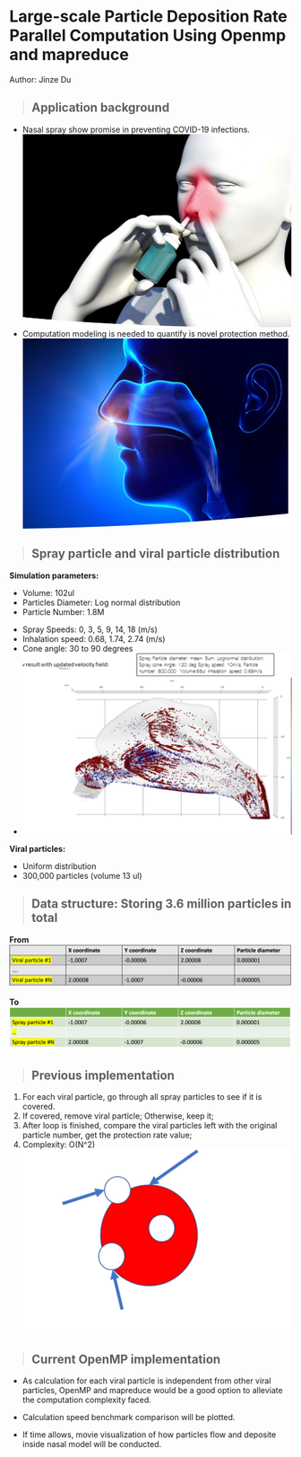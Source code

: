 # Large-scale Particle Deposition Rate Parallel Computation Using Openmp and mapreduce
Author: Jinze Du

> ## Application background
>
- Nasal spray show promise in preventing COVID-19 infections.
![]( /imgs/p1_1.jpg)
- Computation modeling is needed to quantify is novel protection method.
![]( /imgs/p1_2.jpg)
> ## Spray particle and viral particle distribution
**Simulation parameters:**
 - Volume: 102ul
 - Particles Diameter: Log normal distribution
 - Particle Number: 1.8M
>
 - Spray Speeds: 0, 3, 5, 9, 14, 18 (m/s)
 - Inhalation speed: 0.68, 1.74, 2.74 (m/s)
 - Cone angle: 30 to 90 degrees
 - ![]( /imgs/p2.png)


**Viral particles:**
 - Uniform distribution
 - 300,000 particles (volume 13 ul)
 
> ## Data structure: Storing 3.6 million particles in total
 **From**
![]( /imgs/p3_1.png)
 >
 **To**
 ![]( /imgs/p3_2.png)

> ## Previous implementation
1. For each viral particle, go through all spray particles to see if it is covered.
2. If covered, remove viral particle; Otherwise, keep it;
3. After loop is finished, compare the viral particles left with the original particle number, get the protection rate value;
4. Complexity: O(N^2)
![]( /imgs/p4.png)

> ## Current OpenMP implementation
 - As calculation for each viral particle is independent from other viral particles, OpenMP and mapreduce would be a good option to alleviate the computation complexity faced.

 - Calculation speed benchmark comparison will be plotted.

 - If time allows, movie visualization of how particles flow and deposite inside nasal model will be conducted.
